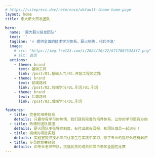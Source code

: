 ```yaml
---
# https://vitepress.dev/reference/default-theme-home-page
layout: home
title: 惠大薪火研发团队

hero:
  name: '惠大薪火研发团队'
  text: ''
  tagline: '🔥 提供全面的技术学习体系，薪火相传，代代不息'
  image:
    # src: "https://img.fre123.com/i/2024/10/22/67178075323f7.png"
    # alt: 首页
  actions:
    - theme: brand
      text: 基础工具
      link: /post/01.基础入门/01.开始工程师之路
    - theme: brand
      text: 前端路线
      link: /post/02.前端学习/01.引言/01.引言
    - theme: brand
      text: 后端路线
      link: /post/03.后端学习/01.引言

features:
  - title: 完善的培养体系
    details: 只要你有学习的热情，我们就有完善的培养体系，让你的学习更有方向
  - title: 热情的团队氛围
    details: 薪火团队主张导师制度，有付出就有回报，和团队成员一起进步！
  - title: 持续的项目实践
    details: 实验室提供技术项目让学生在实践中学习，除了专业的指导外还有薪资
  - title: 专员的竞赛经验
    details: 由专业老师带队，挑选优秀的成员和项目参加全国性比赛
---
```

